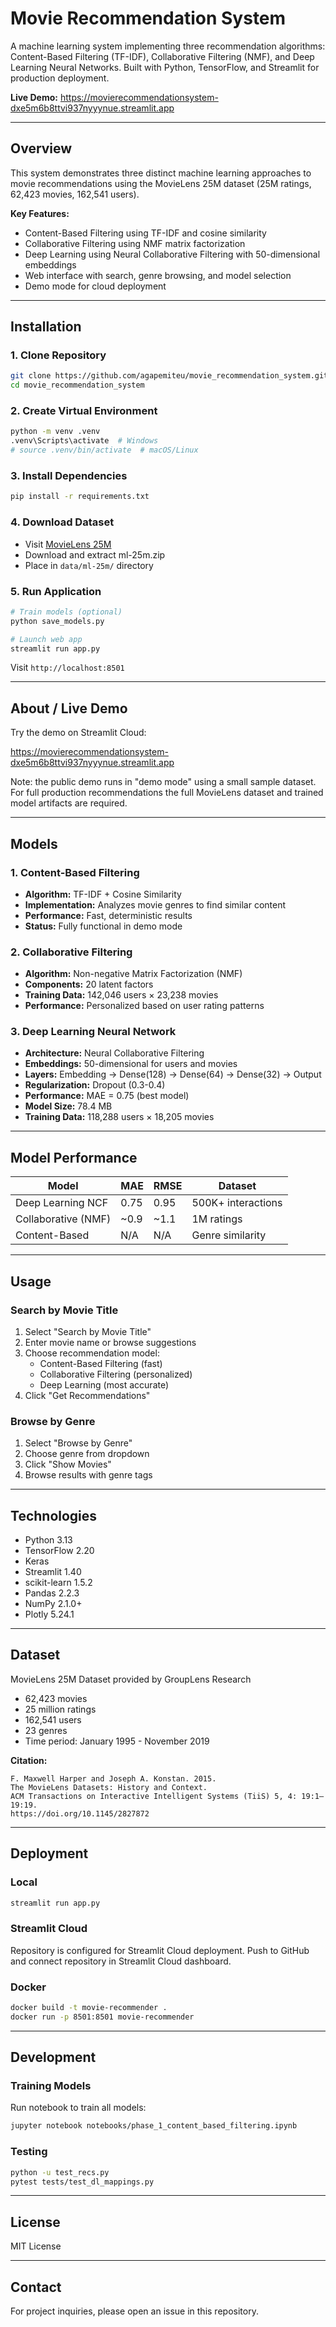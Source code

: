 # Movie Recommendation System

A machine learning system implementing three recommendation algorithms: Content-Based Filtering (TF-IDF), Collaborative Filtering (NMF), and Deep Learning Neural Networks. Built with Python, TensorFlow, and Streamlit for production deployment.

**Live Demo:** https://movierecommendationsystem-dxe5m6b8ttvi937nyyynue.streamlit.app

---

## Overview

This system demonstrates three distinct machine learning approaches to movie recommendations using the MovieLens 25M dataset (25M ratings, 62,423 movies, 162,541 users).

**Key Features:**
- Content-Based Filtering using TF-IDF and cosine similarity
- Collaborative Filtering using NMF matrix factorization
- Deep Learning using Neural Collaborative Filtering with 50-dimensional embeddings
- Web interface with search, genre browsing, and model selection
- Demo mode for cloud deployment

---

## Installation

### 1. Clone Repository
```bash
git clone https://github.com/agapemiteu/movie_recommendation_system.git
cd movie_recommendation_system
```

### 2. Create Virtual Environment
```bash
python -m venv .venv
.venv\Scripts\activate  # Windows
# source .venv/bin/activate  # macOS/Linux
```

### 3. Install Dependencies
```bash
pip install -r requirements.txt
```

### 4. Download Dataset
- Visit [MovieLens 25M](https://grouplens.org/datasets/movielens/25m/)
- Download and extract ml-25m.zip
- Place in `data/ml-25m/` directory

### 5. Run Application
```bash
# Train models (optional)
python save_models.py

# Launch web app
streamlit run app.py
```

Visit `http://localhost:8501`

---

## About / Live Demo

Try the demo on Streamlit Cloud:

https://movierecommendationsystem-dxe5m6b8ttvi937nyyynue.streamlit.app

Note: the public demo runs in "demo mode" using a small sample dataset. For full production recommendations the full MovieLens dataset and trained model artifacts are required.

---

## Models

### 1. Content-Based Filtering
- **Algorithm:** TF-IDF + Cosine Similarity
- **Implementation:** Analyzes movie genres to find similar content
- **Performance:** Fast, deterministic results
- **Status:** Fully functional in demo mode

### 2. Collaborative Filtering
- **Algorithm:** Non-negative Matrix Factorization (NMF)
- **Components:** 20 latent factors
- **Training Data:** 142,046 users × 23,238 movies
- **Performance:** Personalized based on user rating patterns

### 3. Deep Learning Neural Network
- **Architecture:** Neural Collaborative Filtering
- **Embeddings:** 50-dimensional for users and movies
- **Layers:** Embedding → Dense(128) → Dense(64) → Dense(32) → Output
- **Regularization:** Dropout (0.3-0.4)
- **Performance:** MAE = 0.75 (best model)
- **Model Size:** 78.4 MB
- **Training Data:** 118,288 users × 18,205 movies

---

## Model Performance

| Model | MAE | RMSE | Dataset |
|-------|-----|------|---------|
| Deep Learning NCF | 0.75 | 0.95 | 500K+ interactions |
| Collaborative (NMF) | ~0.9 | ~1.1 | 1M ratings |
| Content-Based | N/A | N/A | Genre similarity |

---

## Usage

### Search by Movie Title
1. Select "Search by Movie Title"
2. Enter movie name or browse suggestions
3. Choose recommendation model:
   - Content-Based Filtering (fast)
   - Collaborative Filtering (personalized)
   - Deep Learning (most accurate)
4. Click "Get Recommendations"

### Browse by Genre
1. Select "Browse by Genre"
2. Choose genre from dropdown
3. Click "Show Movies"
4. Browse results with genre tags

---

## Technologies

- Python 3.13
- TensorFlow 2.20
- Keras
- Streamlit 1.40
- scikit-learn 1.5.2
- Pandas 2.2.3
- NumPy 2.1.0+
- Plotly 5.24.1

---

## Dataset

MovieLens 25M Dataset provided by GroupLens Research

- 62,423 movies
- 25 million ratings
- 162,541 users
- 23 genres
- Time period: January 1995 - November 2019

**Citation:**
```
F. Maxwell Harper and Joseph A. Konstan. 2015.
The MovieLens Datasets: History and Context.
ACM Transactions on Interactive Intelligent Systems (TiiS) 5, 4: 19:1–19:19.
https://doi.org/10.1145/2827872
```

---

## Deployment

### Local
```bash
streamlit run app.py
```

### Streamlit Cloud
Repository is configured for Streamlit Cloud deployment. Push to GitHub and connect repository in Streamlit Cloud dashboard.

### Docker
```bash
docker build -t movie-recommender .
docker run -p 8501:8501 movie-recommender
```

---

## Development

### Training Models
Run notebook to train all models:
```bash
jupyter notebook notebooks/phase_1_content_based_filtering.ipynb
```

### Testing
```bash
python -u test_recs.py
pytest tests/test_dl_mappings.py
```

---

## License

MIT License

---

## Contact

For project inquiries, please open an issue in this repository.
